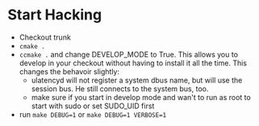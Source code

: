 # Start Hacking

* Checkout trunk
* `cmake .`
* `ccmake .` and change DEVELOP_MODE to True. This allows you to develop in your checkout without having to install it
  all the time. This changes the behavoir slightly:
  * ulatencyd will not register a system dbus name, but will use the session bus. He still connects to the system bus, too.
  * make sure if you start in develop mode and wan't to run as root to start with sudo or set SUDO_UID first
* run `make DEBUG=1` or `make DEBUG=1 VERBOSE=1`